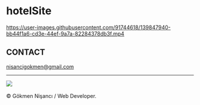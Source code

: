 # hotelSite

https://user-images.githubusercontent.com/91744618/139847940-bb44f1a6-cd3e-44ef-9a7a-82284378db3f.mp4

<h2> CONTACT </h2>
<a href = "http://www.gmail.com" > nisancigokmen@gmail.com</a> <br>
<hr>
<div>
<img src="https://media0.giphy.com/media/3ornkc6KUmmnEIQ7VS/giphy.gif?cid=ecf05e47fuoere4vfl5zf1d2fzmp9kl48mqqnj6ybu1ulk0b&rid=giphy.gif&ct=g">

  
  
  
</div><br>
&copy; Gökmen Nişancı / Web Developer.

